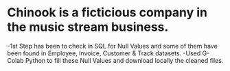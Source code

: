 # Chinook is a ficticious company in the music stream business.
-1st Step has been to check in SQL for Null Values and some of them have been found in Employee, Invoice, Customer & Track datasets.
-Used G-Colab Python to fill these Null Values and download locally the cleaned files.
